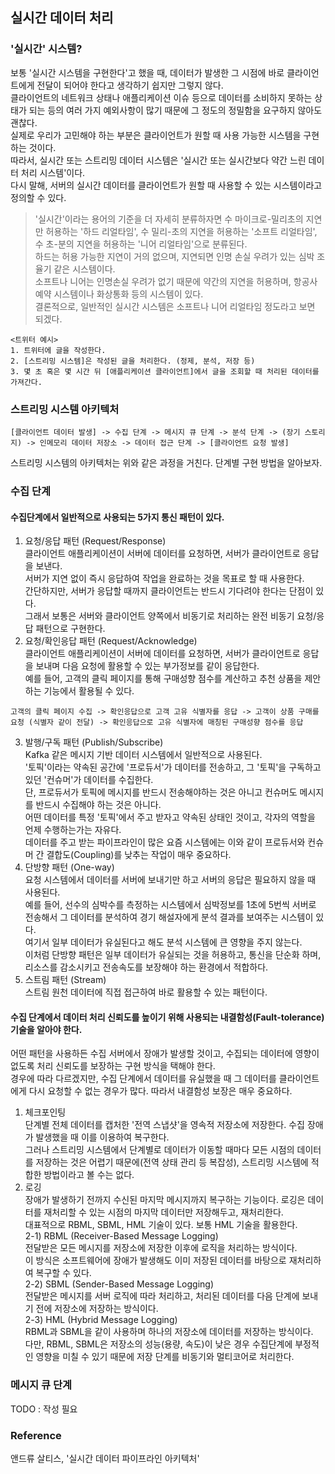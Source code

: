 ## 실시간 데이터 처리

### '실시간' 시스템?
보통 '실시간 시스템을 구현한다'고 했을 때, 데이터가 발생한 그 시점에 바로 클라이언트에게 전달이 되어야 한다고 생각하기 쉽지만 그렇지 않다.   
클라이언트의 네트워크 상태나 애플리케이션 이슈 등으로 데이터를 소비하지 못하는 상태가 되는 등의 여러 가지 예외사항이 많기 때문에 그 정도의 정밀함을 요구하지 않아도 괜찮다.   
실제로 우리가 고민해야 하는 부분은 클라이언트가 원할 때 사용 가능한 시스템을 구현하는 것이다.   
따라서, 실시간 또는 스트리밍 데이터 시스템은 '실시간 또는 실시간보다 약간 느린 데이터 처리 시스템'이다.   
다시 말해, 서버의 실시간 데이터를 클라이언트가 원할 때 사용할 수 있는 시스템이라고 정의할 수 있다.   
> '실시간'이라는 용어의 기준을 더 자세히 분류하자면 수 마이크로-밀리초의 지연만 허용하는 '하드 리얼타임', 수 밀리-초의 지연을 허용하는 '소프트 리얼타임', 수 초-분의 지연을 허용하는 '니어 리얼타임'으로 분류된다.   
하드는 허용 가능한 지연이 거의 없으며, 지연되면 인명 손실 우려가 있는 심박 조율기 같은 시스템이다.   
소프트나 니어는 인명손실 우려가 없기 때문에 약간의 지연을 허용하며, 항공사 예약 시스템이나 화상통화 등의 시스템이 있다.   
결론적으로, 일반적인 실시간 시스템은 소프트나 니어 리얼타임 정도라고 보면 되겠다.

```
<트위터 예시>
1. 트위터에 글을 작성한다.
2. [스트리밍 시스템]은 작성된 글을 처리한다. (정제, 분석, 저장 등)
3. 몇 초 혹은 몇 시간 뒤 [애플리케이션 클라이언트]에서 글을 조회할 때 처리된 데이터를 가져간다.
```

### 스트리밍 시스템 아키텍처
```
[클라이언트 데이터 발생] -> 수집 단계 -> 메시지 큐 단계 -> 분석 단계 -> (장기 스토리지) -> 인메모리 데이터 저장소 -> 데이터 접근 단계 -> [클라이언트 요청 발생]
```
스트리밍 시스템의 아키텍처는 위와 같은 과정을 거친다. 단계별 구현 방법을 알아보자.   

### 수집 단계
#### 수집단계에서 일반적으로 사용되는 5가지 통신 패턴이 있다.
1. 요청/응답 패턴 (Request/Response)   
클라이언트 애플리케이션이 서버에 데이터를 요청하면, 서버가 클라이언트로 응답을 보낸다.   
서버가 지연 없이 즉시 응답하여 작업을 완료하는 것을 목표로 할 때 사용한다.   
간단하지만, 서버가 응답할 때까지 클라이언트는 반드시 기다려야 한다는 단점이 있다.   
그래서 보통은 서버와 클라이언트 양쪽에서 비동기로 처리하는 완전 비동기 요청/응답 패턴으로 구현한다.   
2. 요청/확인응답 패턴 (Request/Acknowledge)   
클라이언트 애플리케이션이 서버에 데이터를 요청하면, 서버가 클라이언트로 응답을 보내며 다음 요청에 활용할 수 있는 부가정보를 같이 응답한다.   
예를 들어, 고객의 클릭 페이지를 통해 구매성향 점수를 계산하고 추천 상품을 제안하는 기능에서 활용될 수 있다.   
```
고객의 클릭 페이지 수집 -> 확인응답으로 고객 고유 식별자를 응답 -> 고객이 상품 구매를 요청 (식별자 같이 전달) -> 확인응답으로 고유 식별자에 매칭된 구매성향 점수를 응답
```
3. 발행/구독 패턴 (Publish/Subscribe)   
Kafka 같은 메시지 기반 데이터 시스템에서 일반적으로 사용된다.   
'토픽'이라는 약속된 공간에 '프로듀서'가 데이터를 전송하고, 그 '토픽'을 구독하고 있던 '컨슈머'가 데이터를 수집한다.   
단, 프로듀서가 토픽에 메시지를 반드시 전송해야하는 것은 아니고 컨슈머도 메시지를 반드시 수집해야 하는 것은 아니다.   
어떤 데이터를 특정 '토픽'에서 주고 받자고 약속된 상태인 것이고, 각자의 역할을 언제 수행하는가는 자유다.   
데이터를 주고 받는 파이프라인이 많은 요즘 시스템에는 이와 같이 프로듀서와 컨슈머 간 결합도(Coupling)를 낮추는 작업이 매우 중요하다.   
4. 단방향 패턴 (One-way)   
요청 시스템에서 데이터를 서버에 보내기만 하고 서버의 응답은 필요하지 않을 때 사용된다.   
예를 들어, 선수의 심박수를 측정하는 시스템에서 심박정보를 1초에 5번씩 서버로 전송해서 그 데이터를 분석하여 경기 해설자에게 분석 결과를 보여주는 시스템이 있다.     
여기서 일부 데이터가 유실된다고 해도 분석 시스템에 큰 영향을 주지 않는다.   
이처럼 단방향 패턴은 일부 데이터가 유실되는 것을 허용하고, 통신을 단순화 하며, 리소스를 감소시키고 전송속도를 보장해야 하는 환경에서 적합하다.   
5. 스트림 패턴 (Stream)   
스트림 원천 데이터에 직접 접근하여 바로 활용할 수 있는 패턴이다.    
#### 수집 단계에서 데이터 처리 신뢰도를 높이기 위해 사용되는 내결함성(Fault-tolerance) 기술을 알아야 한다.
어떤 패턴을 사용하든 수집 서버에서 장애가 발생할 것이고, 수집되는 데이터에 영향이 없도록 처리 신뢰도를 보장하는 구현 방식을 택해야 한다.    
경우에 따라 다르겠지만, 수집 단계에서 데이터를 유실했을 때 그 데이터를 클라이언트에게 다시 요청할 수 없는 경우가 많다. 따라서 내결함성 보장은 매우 중요하다.   
1. 체크포인팅   
단계별 전체 데이터를 캡처한 '전역 스냅샷'을 영속적 저장소에 저장한다. 수집 장애가 발생했을 때 이를 이용하여 복구한다.   
그러나 스트리밍 시스템에서 단계별로 데이터가 이동할 때마다 모든 시점의 데이터를 저장하는 것은 어렵기 때문에(전역 상태 관리 등 복잡성), 스트리밍 시스템에 적합한 방법이라고 볼 수는 없다.   
2. 로깅   
장애가 발생하기 전까지 수신된 마지막 메시지까지 복구하는 기능이다. 로깅은 데이터를 재처리할 수 있는 시점의 마지막 데이터만 저장해두고, 재처리한다.   
대표적으로 RBML, SBML, HML 기술이 있다. 보통 HML 기술을 활용한다.    
2-1) RBML (Receiver-Based Message Logging)   
전달받은 모든 메시지를 저장소에 저장한 이후에 로직을 처리하는 방식이다.   
이 방식은 소프트웨어에 장애가 발생해도 이미 저장된 데이터를 바탕으로 재처리하여 복구할 수 있다.   
2-2) SBML (Sender-Based Message Logging)   
전달받은 메시지를 서버 로직에 따라 처리하고, 처리된 데이터를 다음 단계에 보내기 전에 저장소에 저장하는 방식이다.   
2-3) HML (Hybrid Message Logging)    
RBML과 SBML을 같이 사용하며 하나의 저장소에 데이터를 저장하는 방식이다.   
다만, RBML, SBML은 저장소의 성능(용량, 속도)이 낮은 경우 수집단계에 부정적인 영향을 미칠 수 있기 때문에 저장 단계를 비동기와 멀티코어로 처리한다.   

### 메시지 큐 단계
TODO : 작성 필요

### Reference
앤드류 살티스, '실시간 데이터 파이프라인 아키텍처'
